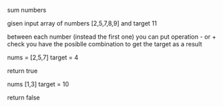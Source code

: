 

sum numbers

gisen input
array of numbers
[2,5,7,8,9]
and target
11

between each number (instead the first one) you can put operation - or +
check you have the posiblle combination to get the target as a result

nums = [2,5,7]
target = 4

return true

nums [1,3]
target = 10

return false
